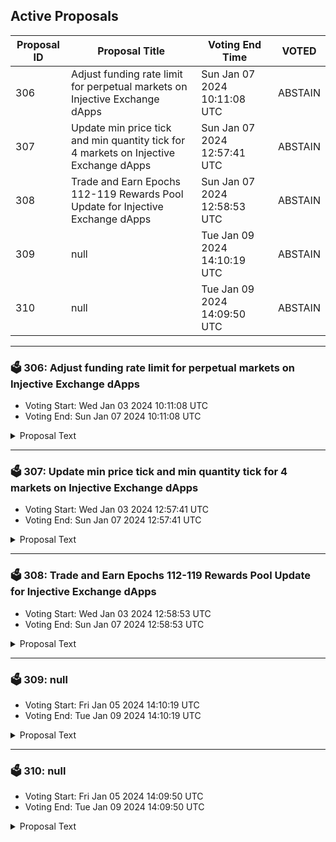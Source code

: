 ## Active Proposals

| Proposal ID | Proposal Title | Voting End Time | VOTED |
|-------------|----------------|-----------------|-------|
| 306 | Adjust funding rate limit for perpetual markets on Injective Exchange dApps | Sun Jan 07 2024 10:11:08 UTC | ABSTAIN |
| 307 | Update min price tick and min quantity tick for 4 markets on Injective Exchange dApps | Sun Jan 07 2024 12:57:41 UTC | ABSTAIN |
| 308 | Trade and Earn Epochs 112-119 Rewards Pool Update for Injective Exchange dApps  | Sun Jan 07 2024 12:58:53 UTC | ABSTAIN |
| 309 | null | Tue Jan 09 2024 14:10:19 UTC | ABSTAIN |
| 310 | null | Tue Jan 09 2024 14:09:50 UTC | ABSTAIN |

---

### 🗳 306: Adjust funding rate limit for perpetual markets on Injective Exchange dApps
- Voting Start: Wed Jan 03 2024 10:11:08 UTC
- Voting End: Sun Jan 07 2024 10:11:08 UTC

<details>
<summary>Proposal Text</summary>
 
This proposal pertains to products on Injective exchange dApps.

Specifically, this proposal seeks to update the hourly funding rate limit from 0.00625% to 0.0625%.

A low funding rate was introduced in proposal 126 for a better traders experience. Since the following markets’ liquidity have significantly improved since then, this proposal, if passed, updates the funding rate to a higher level. The perpetual markets to be updated are: BTC/USDT PERP, ETH/USDT PERP, INJ/USDT PERP, ATOM/USDT PERP, BNB/USDT PERP and SOL/USDT PERP.

- By voting YES on this proposal, you agree to increase the funding rate limit for six perpetual markets.

- By voting NO on the proposal, you do not support increasing the funding rate limit for six perpetual markets.

- By voting NO WITH VETO, you find this proposal to be (1) spam, i.e., irrelevant to the Injective ecosystem, (2) disproportionately infringes on minority interests, or (3) violates or encourages violation of the rules of engagement as currently set out by Injective governance. If the number of ‘NoWithVeto’ votes is greater than a third of total votes, the proposal is rejected and the 500 INJ deposit is burned.

- By voting ABSTAIN, you wish to contribute to quorum while formally declining to vote either for or against the proposal.

Disclaimer: I am a member of the Injective Labs team.
</details>

---

### 🗳 307: Update min price tick and min quantity tick for 4 markets on Injective Exchange dApps
- Voting Start: Wed Jan 03 2024 12:57:41 UTC
- Voting End: Sun Jan 07 2024 12:57:41 UTC

<details>
<summary>Proposal Text</summary>
 
This proposal pertains to products on Injective exchange dApps.

Specifically, in order to provide a better trading experience for markets with low prices, this proposal seeks to update the minimum price tick and minimum quantity tick for the following markets: 

- GINGER/INJ: min price tick from 0.000001 to 0.00000001 and min quantity tick from 10 to 1000

- KIRA/INJ: min price tick from 0.000001 to 0.00000001 and min quantity tick from 10 to 1000

- KATANA/INJ: min price tick from 0.000001 to 0.00000001 and min quantity tick from 10 to 1000

- ZIG/INJ: min price tick from 0.001 to 0.000001 and min quantity tick from 0.000001 to 10

- By voting YES on this proposal, you agree to update the min price tick and min quantity tick for these markets.

- By voting NO on the proposal, you do not support updating the min price tick and min quantity tick for these markets.

- By voting NO WITH VETO, you find this proposal to be (1) spam, i.e., irrelevant to the Injective ecosystem, (2) disproportionately infringes on minority interests, or (3) violates or encourages violation of the rules of engagement as currently set out by Injective governance. If the number of ‘NoWithVeto’ votes is greater than a third of total votes, the proposal is rejected and the 500 INJ deposit is burned.

- By voting ABSTAIN, you wish to contribute to quorum while formally declining to vote either for or against the proposal.

Disclaimer: I am a member of the Injective Labs team.
</details>

---

### 🗳 308: Trade and Earn Epochs 112-119 Rewards Pool Update for Injective Exchange dApps 
- Voting Start: Wed Jan 03 2024 12:58:53 UTC
- Voting End: Sun Jan 07 2024 12:58:53 UTC

<details>
<summary>Proposal Text</summary>
 
This proposal defines the rewards allocation of Trade & Earn from epoch 112 to epoch 119, which ends on 06 Mar 2024 09:00 (UTC). The Trade & Earn rewards program was approved by the Injective community to help support the trading volume of Injective and the growth of the exchange dApps built on Injective.

This proposal, if approved, will extend Trade & Earn rewards for another 8 weeks after the conclusion of epoch 111. The proposal may be voted on at https://hub.injective.network/governance/ once submitted. The following is the breakdown of the rewards:

- Epoch 112 - 966 INJ

- Epoch 113 - 959 INJ

- Epoch 114 - 953 INJ

- Epoch 115 - 947 INJ

- Epoch 116 - 940 INJ

- Epoch 117 - 934 INJ

- Epoch 118 - 927 INJ

- Epoch 119 - 921 INJ

By voting YES on this proposal, you agree to spending 7,547 INJ from the community pool to promote trading activity on Injective.

By voting NO on the proposal, you do not support spending 7,547 INJ from the community pool to promote trading activity on Injective.

By voting NO WITH VETO, you find this proposal to (1) spam, i.e., irrelevant to the Injective ecosystem, (2) disproportionately infringes on minority interests, or (3) violates or encourages violation of the rules of engagement as currently set out by Injective governance. If the number of ‘NoWithVeto’ votes is greater than a third of total votes, the proposal is rejected and the 500 INJ deposit is burned.

By voting ABSTAIN, you wish to contribute to quorum but formally decline to vote either for or against the proposal.

Disclaimer: I am a member of the Injective Labs team.
</details>

---

### 🗳 309: null
- Voting Start: Fri Jan 05 2024 14:10:19 UTC
- Voting End: Tue Jan 09 2024 14:10:19 UTC

<details>
<summary>Proposal Text</summary>
 
null
</details>

---

### 🗳 310: null
- Voting Start: Fri Jan 05 2024 14:09:50 UTC
- Voting End: Tue Jan 09 2024 14:09:50 UTC

<details>
<summary>Proposal Text</summary>
 
null
</details>
